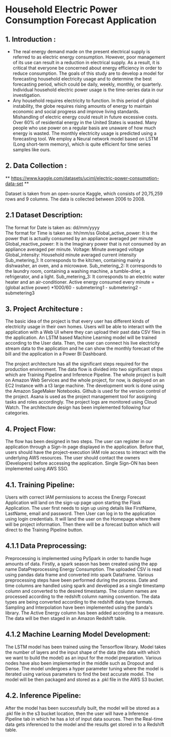 # Household Electric Power Consumption Forecast Application

## 1. Introduction :
- The real energy demand made on the present electrical supply is referred to as electric energy consumption. However, poor management of its use can result in a reduction in electrical supply. As a result, it is critical that everyone be concerned about energy efficiency in order to reduce consumption. The goals of this study are to develop a model for forecasting household electricity usage and to determine the best forecasting period, which could be daily, weekly, monthly, or quarterly. Individual household electric power usage is the time-series data in our investigation.
- Any household requires electricity to function. In this period of global instability, the globe requires rising amounts of energy to maintain economic and social progress and improve living standards. Mishandling of electric energy could result in future excessive costs. Over 60% of residential energy in the United States is wasted.  Many people who use power on a regular basis are unaware of how much energy is wasted. The monthly electricity usage is predicted using a forecasting tool. We employ a Neural network model based on LSTM (Long short-term memory), which is quite efficient for time series samples like ours.

## 2. Data Collection :
** https://www.kaggle.com/datasets/uciml/electric-power-consumption-data-set **

Dataset is taken from an open-source Kaggle, which consists of 20,75,259 rows and 9 columns. The data is collected between 2006 to 2008.

## 2.1 Dataset Description:
  The format for Date is taken as: dd/mm/yyyy                                                                 
  The format for Time is taken as: hh/mm/ss
  Global_active_power: It is the power that is actually consumed by an     appliance averaged per minute
 Global_reactive_power: It is the Imaginary power that is not consumed by an appliance averaged per minute.
 Voltage: Minute averaged voltage
 Global_intensity: Household minute averaged current intensity
Sub_metering_1: It corresponds to the kitchen, containing mainly a dishwasher, an oven, and a microwave.
Sub_metering_2: It corresponds to the laundry room, containing a washing machine, a tumble-drier, a refrigerator, and a light.
Sub_metering_3: It corresponds to an electric water heater and an air-conditioner.
 Active energy consumed every minute = (global active power) *1000/60 - submetering1 - submetering2 - submetering3

## 3. Project Architecture :
The basic idea of the project is that every user has different kinds of electricity usage in their own homes. Users will be able to interact with the application with a Web UI where they can upload their past data CSV files in the application. An LSTM based Machine Learning model will be trained according to the User data. Then, the user can connect his live electricity stream data to the application and he can show the monthly forecast of the bill and the application in a Power BI Dashboard.

The project architecture has all the significant steps required for the production environment. The data flow is divided into two significant steps which are Training Pipeline and Inference Pipeline. The whole project is built on Amazon Web Services and the whole project, for now, is deployed on an EC2 Instance with a t3 large machine. The development work is done using the Amazon SageMaker Notebooks. Github is used for the version control of the project. Asana is used as the project management tool for assigning tasks and roles accordingly. The project logs are monitored using Cloud Watch. The architecture design has been implemented following four categories.

## 4. Project Flow:
The flow has been designed in two steps. The user can register in our application through a Sign-In page displayed in the application. Before that, users should have the project-execution IAM role access to interact with the underlying AWS resources. The user should contact the owners (Developers) before accessing the application. Single Sign-ON has been implemented using AWS SSO. 

## 4.1. Training Pipeline:

Users with correct IAM permissions to access the Energy Forecast Application will land on the sign-up page upon starting the Flask Application. The user first needs to sign up using details like FirstName, LastName, email and password. Then User can log in to the application using login credentials. It will land the user on the Homepage where there will be project information. Then there will be a forecast button which will direct to the Training Pipeline button. 

## 4.1.1 Data Preprocessing:

Preprocessing is implemented using PySpark in order to handle huge amounts of data. Firstly, a spark season has been created using the app name DataPreprocessing Energy Consumption. The uploaded CSV is read using pandas data frame and converted into spark Dataframe. Various preprocessing steps have been performed during the process. Date and time columns are handled using spark and developed as a single timestamp column and converted to the desired timestamp. The column names are processed according to the redshift column naming convention. The data types are being converted according to the redshift data type formats. Sampling and Interpolation have been implemented using the panda's library. The Active Energy column has been added according to a measure. The data will be then staged in an Amazon Redshift table.

## 4.1.2 Machine Learning Model Development:

The LSTM model has been trained using the Tensorflow library. Model takes the number of layers and the input shape of the data (the data with which we want to build the model) as an input for the model preparation. Various nodes have also been implemented in the middle such as Dropout and Dense. The model undergoes a hyper parameter tuning where the model is iterated using various parameters to find the best accurate model. The model will be then packaged and stored as a .pkl file in the AWS S3 bucket.

## 4.2. Inference Pipeline:

After the model has been successfully built, the model will be stored as a .pkl file in the s3 bucket location, then the user will have a Inference Pipeline tab in which he has a lot of input data sources. Then the Real-time data gets inferenced to the model and the results get stored in to a Redshift table.